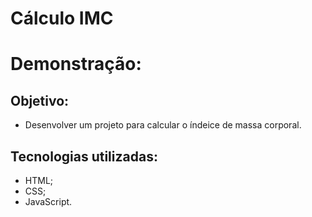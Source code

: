 # Cálculo IMC
# Demonstração:
## Objetivo:
+ Desenvolver um projeto para calcular o índeice de massa corporal.
## Tecnologias utilizadas:
+ HTML;
+ CSS;
+ JavaScript.